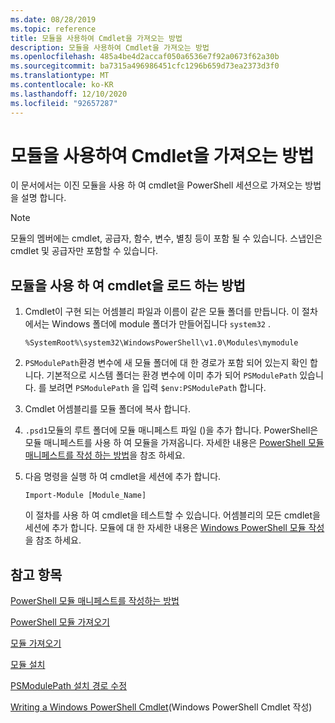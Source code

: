 ```yaml
---
ms.date: 08/28/2019
ms.topic: reference
title: 모듈을 사용하여 Cmdlet을 가져오는 방법
description: 모듈을 사용하여 Cmdlet을 가져오는 방법
ms.openlocfilehash: 485a4be4d2accaf050a6536e7f92a0673f62a30b
ms.sourcegitcommit: ba7315a496986451cfc1296b659d73ea2373d3f0
ms.translationtype: MT
ms.contentlocale: ko-KR
ms.lasthandoff: 12/10/2020
ms.locfileid: "92657287"
---
```

# <a name="how-to-import-cmdlets-using-modules"></a>모듈을 사용하여 Cmdlet을 가져오는 방법

이 문서에서는 이진 모듈을 사용 하 여 cmdlet을 PowerShell 세션으로 가져오는 방법을 설명 합니다.

> [!NOTE]
> 모듈의 멤버에는 cmdlet, 공급자, 함수, 변수, 별칭 등이 포함 될 수 있습니다. 스냅인은 cmdlet 및 공급자만 포함할 수 있습니다.

## <a name="how-to-load-cmdlets-using-a-module"></a>모듈을 사용 하 여 cmdlet을 로드 하는 방법

1. Cmdlet이 구현 되는 어셈블리 파일과 이름이 같은 모듈 폴더를 만듭니다. 이 절차에서는 Windows 폴더에 module 폴더가 만들어집니다 `system32` .

   `%SystemRoot%\system32\WindowsPowerShell\v1.0\Modules\mymodule`

1. `PSModulePath`환경 변수에 새 모듈 폴더에 대 한 경로가 포함 되어 있는지 확인 합니다. 기본적으로 시스템 폴더는 환경 변수에 이미 추가 되어 `PSModulePath` 있습니다. 를 보려면 `PSModulePath` 을 입력 `$env:PSModulePath` 합니다.

1. Cmdlet 어셈블리를 모듈 폴더에 복사 합니다.

1. `.psd1`모듈의 루트 폴더에 모듈 매니페스트 파일 ()을 추가 합니다. PowerShell은 모듈 매니페스트를 사용 하 여 모듈을 가져옵니다. 자세한 내용은 [PowerShell 모듈 매니페스트를 작성 하는 방법](../module/how-to-write-a-powershell-module-manifest.md)을 참조 하세요.

1. 다음 명령을 실행 하 여 cmdlet을 세션에 추가 합니다.

   `Import-Module [Module_Name]`

   이 절차를 사용 하 여 cmdlet을 테스트할 수 있습니다. 어셈블리의 모든 cmdlet을 세션에 추가 합니다. 모듈에 대 한 자세한 내용은 [Windows PowerShell 모듈 작성](../module/writing-a-windows-powershell-module.md)을 참조 하세요.

## <a name="see-also"></a>참고 항목

[PowerShell 모듈 매니페스트를 작성하는 방법](../module/how-to-write-a-powershell-module-manifest.md)

[PowerShell 모듈 가져오기](../module/importing-a-powershell-module.md)

[모듈 가져오기](/powershell/module/Microsoft.PowerShell.Core/Import-Module)

[모듈 설치](../module/installing-a-powershell-module.md)

[PSModulePath 설치 경로 수정](../module/modifying-the-psmodulepath-installation-path.md)

[Writing a Windows PowerShell Cmdlet](../cmdlet/cmdlet-overview.md)(Windows PowerShell Cmdlet 작성)
